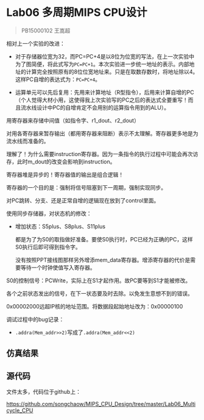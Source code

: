 # Lab06 多周期MIPS CPU设计

> PB15000102 王嵩超

相对上一个实验的改进：

- 对于存储器位宽为32，而PC=PC+4是以8位为位宽的写法，在上一次实验中为了图简便，将此式写为```PC=PC+1```。本次实验进一步统一地址的表示。内部地址的计算完全按照原有的8位位宽地址来。只是在取数存数时，将地址除以4。这样PC自增的表达式为：```PC=PC+4```。


- 运算单元可以先后复用：先用来计算地址（R型指令），后用来计算自增的PC（个人觉得大材小用，这使得我上次实验写的PC之后的表达式全要重写！而且流水线设计中PC的自增肯定不会用别的运算指令用到的ALU）。

用寄存器来存储中间值（如指令字、r1\_dout、r2\_dout）

对用各寄存器来暂存输出（都用寄存器来阻断）表示不太理解。寄存器更多地是为流水线而准备的。

理解了！为什么需要instruction寄存器。因为一条指令的执行过程中可能会再次访存，此时m_dout的改变会影响到instruction。

寄存器堆是异步的！寄存器值的输出是组合逻辑！

寄存器的一个目的是：强制将信号阻塞到下一周期，强制实现同步。

对PC跳转、分支、还是正常自增的逻辑现在放到了control里面。

使用同步存储器，对状态机的修改：

- 增加状态：S5plus、S8plus、S11plus

  都是为了为S0的取指做好准备。要使S0执行时，PC已经为正确的PC，这样S0执行后即可得到指令字。

  没有按照PPT接线图那样另外增添mem_data寄存器。增添寄存器的代价是需要等待一个时钟使值写入寄存器。

S0的控制信号：PCWrite，实际上在S1才起作用。故PC要等到S1才能被修改。

各个之前状态发出的信号，在下一状态要及时去除。以免发生意想不到的错误。

0x00002000远超IP核的地址范围。将数据段起始地址改为：0x00000100

调试过程中的bug记录：

- `.addra(Mem_addr>>2)`写成了`.addra(Mem_addr<<2)`

## 仿真结果



## 源代码

文件太多，代码位于github上：

https://github.com/songchaow/MIPS_CPU_Design/tree/master/Lab06_Multicycle_CPU
